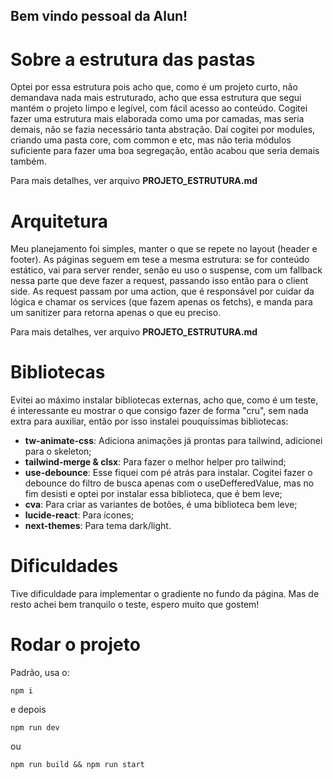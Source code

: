 ## Bem vindo pessoal da Alun!

# Sobre a estrutura das pastas

Optei por essa estrutura pois acho que, como é um projeto curto, não demandava nada mais estruturado, acho que essa estrutura que segui mantém o projeto limpo e legível, com fácil acesso ao conteúdo.
Cogitei fazer uma estrutura mais elaborada como uma por camadas, mas seria demais, não se fazia necessário tanta abstração. Daí cogitei por modules, criando uma pasta core, com common e etc, mas não teria módulos suficiente para fazer uma boa segregação, então acabou que seria demais também.

Para mais detalhes, ver arquivo **PROJETO_ESTRUTURA.md**

# Arquitetura

Meu planejamento foi simples, manter o que se repete no layout (header e footer).
As páginas seguem em tese a mesma estrutura: se for conteúdo estático, vai para server render, senão eu uso o suspense, com um fallback nessa parte que deve fazer a request, passando isso então para o client side.
As request passam por uma action, que é responsável por cuidar da lógica e chamar os services (que fazem apenas os fetchs), e manda para um sanitizer para retorna apenas o que eu preciso.

Para mais detalhes, ver arquivo **PROJETO_ESTRUTURA.md**

# Bibliotecas

Evitei ao máximo instalar bibliotecas externas, acho que, como é um teste, é interessante eu mostrar o que consigo fazer de forma "cru", sem nada extra para auxiliar, então por isso instalei pouquíssimas bibliotecas:

- **tw-animate-css**: Adiciona animações já prontas para tailwind, adicionei para o skeleton;
- **tailwind-merge & clsx**: Para fazer o melhor helper pro tailwind;
- **use-debounce**: Esse fiquei com pé atrás para instalar. Cogitei fazer o debounce do filtro de busca apenas com o useDefferedValue, mas no fim desisti e optei por instalar essa biblioteca, que é bem leve;
- **cva**: Para criar as variantes de botões, é uma biblioteca bem leve;
- **lucide-react**: Para ícones;
- **next-themes**: Para tema dark/light.

# Dificuldades

Tive dificuldade para implementar o gradiente no fundo da página. Mas de resto achei bem tranquilo o teste, espero muito que gostem!

# Rodar o projeto

Padrão, usa o:

`npm i`

e depois

`npm run dev`

ou

`npm run build && npm run start`

